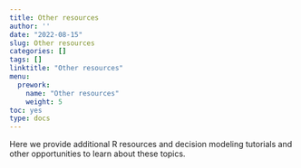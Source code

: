 ```yaml
---
title: Other resources
author: ''
date: "2022-08-15"
slug: Other resources
categories: []
tags: []
linktitle: "Other resources"
menu:
  prework:
    name: "Other resources"
    weight: 5
toc: yes
type: docs
---
```


Here we provide additional R resources and decision modeling tutorials and other opportunities to learn about these topics.
